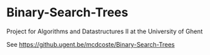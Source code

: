 # Binary-Search-Trees
Project for Algorithms and Datastructures II at the University of Ghent

See https://github.ugent.be/mcdcoste/Binary-Search-Trees
